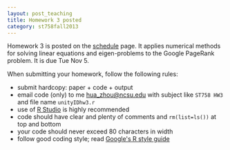 ```yaml
---
layout: post_teaching
title: Homework 3 posted
category: st758fall2013
---
```


Homework 3 is posted on the [schedule](../../../schedule.html) page. It applies numerical methods for solving linear equations and eigen-problems to the Google PageRank problem. It is due Tue Nov 5.

When submitting your homework, follow the following rules:  
* submit hardcopy: paper + code + output  
* email code (only) to me <hua_zhou@ncsu.edu> with subject like `ST758 HW3` and file name `unityIDhw3.r`
* use of [R Studio](http://www.rstudio.com/) is highly recommended  
* code should have clear and plenty of comments and `rm(list=ls())` at top and bottom  
* your code should never exceed 80 characters in width  
* follow good coding style; read [Google's R style guide](http://google-styleguide.googlecode.com/svn/trunk/Rguide.xml)

